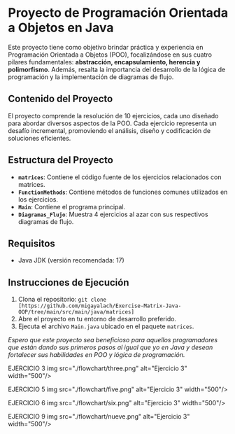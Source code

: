 # Proyecto de Programación Orientada a Objetos en Java

Este proyecto tiene como objetivo brindar práctica y experiencia en Programación Orientada a Objetos (POO), focalizándose en sus cuatro pilares fundamentales: **abstracción, encapsulamiento, herencia y polimorfismo**. Además, resalta la importancia del desarrollo de la lógica de programación y la implementación de diagramas de flujo.

## Contenido del Proyecto

El proyecto comprende la resolución de 10 ejercicios, cada uno diseñado para abordar diversos aspectos de la POO. Cada ejercicio representa un desafío incremental, promoviendo el análisis, diseño y codificación de soluciones eficientes.

## Estructura del Proyecto

- **`matrices`**: Contiene el código fuente de los ejercicios relacionados con matrices.
- **`FunctionMethods`**: Contiene métodos de funciones comunes utilizados en los ejercicios.
- **`Main`**: Contiene el programa principal.
- **`Diagramas_Flujo`**: Muestra 4 ejercicios al azar con sus respectivos diagramas de flujo.

## Requisitos

- Java JDK (versión recomendada: 17)

## Instrucciones de Ejecución

1. Clona el repositorio: `git clone [https://github.com/migayalach/Exercise-Matrix-Java-OOP/tree/main/src/main/java/matrices]`
2. Abre el proyecto en tu entorno de desarrollo preferido.
3. Ejecuta el archivo `Main.java` ubicado en el paquete `matrices`.

*Espero que este proyecto sea beneficioso para aquellos programadores que están dando sus primeros pasos al igual que yo en Java y desean fortalecer sus habilidades en POO y lógica de programación.*

EJERCICIO 3
img src="./flowchart/three.png" alt="Ejercicio 3" width="500"/><br>

EJERCICIO 5
img src="./flowchart/five.png" alt="Ejercicio 3" width="500"/><br>

EJERCICIO 6
img src="./flowchart/six.png" alt="Ejercicio 3" width="500"/><br>

EJERCICIO 9 
img src="./flowchart/nueve.png" alt="Ejercicio 3" width="500"/><br>
